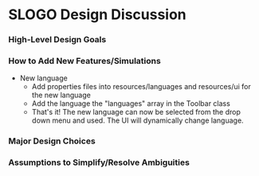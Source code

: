 # SLOGO Design Discussion

### High-Level Design Goals

### How to Add New Features/Simulations
* New language
	* Add properties files into resources/languages and resources/ui for the new language
	* Add the language the "languages" array in the Toolbar class
	* That's it! The new language can now be selected from the drop down menu and used. The UI will dynamically change language.
	
### Major Design Choices

### Assumptions to Simplify/Resolve Ambiguities